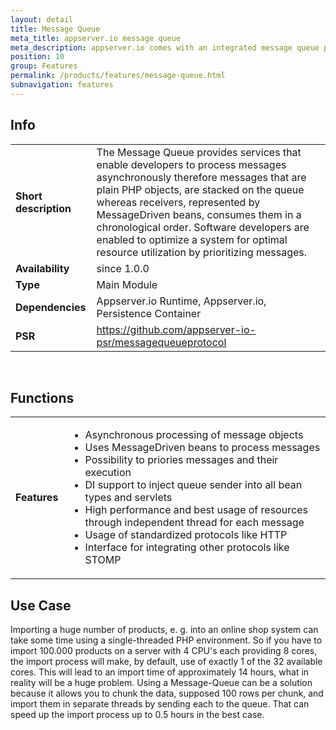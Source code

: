 ```yaml
---
layout: detail
title: Message Queue
meta_title: appserver.io message queue
meta_description: appserver.io comes with an integrated message queue providing services that enable developers to process messages asynchronously
position: 10
group: Features
permalink: /products/features/message-queue.html
subnavigation: features
---
```


## <i class="fa fa-info"></i> Info
<div class="bs-example" data-example-id="simple-table">
    <table class="table">
        <tbody>
            <tr>
                <td class="col-md-2"><b>Short description</b></td>
                <td class="col-md-8">The Message Queue provides services that enable developers to process messages asynchronously therefore messages that are plain PHP objects, are stacked on the queue whereas receivers, represented by MessageDriven beans, consumes them in a chronological order. Software developers are enabled to optimize a system for optimal resource utilization by prioritizing messages. 
                </td>
            </tr>
            <tr>
                <td><b>Availability</b></td>
                <td>since 1.0.0</td>
            </tr>
            <tr>
                <td><b>Type</b></td>
                <td>Main Module</td>
            </tr>
            <tr>
                <td><b>Dependencies</b></td>
                <td>Appserver.io Runtime, Appserver.io, Persistence Container</td>
            </tr>
            <tr>
                <td><b>PSR</b></td>
                <td><a href="https://github.com/appserver-io-psr/messagequeueprotocol">https://github.com/appserver-io-psr/messagequeueprotocol</a></td>
            </tr>
        </tbody>
    </table>
</div>
<p><br/></p>

## <i class="fa fa-bars"></i> Functions
<div class="bs-example" data-example-id="simple-table">
    <table class="table">
        <tbody>
            <tr>
                <td class="col-md-2"><b>Features</b></td>
                <td class="col-md-8">
                    <div class="content content-table">
                        <ul>
                            <li>Asynchronous processing of message objects</li>
                            <li>Uses MessageDriven beans to process messages</li>
                            <li>Possibility to priories messages and their execution</li>
                            <li>DI support to inject queue sender into all bean types and servlets</li>
                            <li>High performance and best usage of resources through independent thread for each message</li>
                            <li>Usage of standardized protocols like HTTP</li>
                            <li>Interface for integrating other protocols like STOMP</li>
                        </ul>
                    </div>
                </td>
            </tr>
        </tbody>
    </table>
</div>

## <i class="fa fa-edit"></i> Use Case
<p>
Importing a huge number of products, e. g. into an online shop system can take some time using a single-threaded PHP environment. So if you have to import 100.000 products on a server with 4 CPU's each providing 8 cores, the import process will make, by default, use of exactly 1 of the 32 available cores. This will lead to an import time of approximately 14 hours, what in reality will be a huge problem. Using a Message-Queue can be a solution because it allows you to chunk the data, supposed 100 rows per chunk, and import them in separate threads by sending each to the queue. That can speed up the import process up to 0.5 hours in the best case.
</p>
